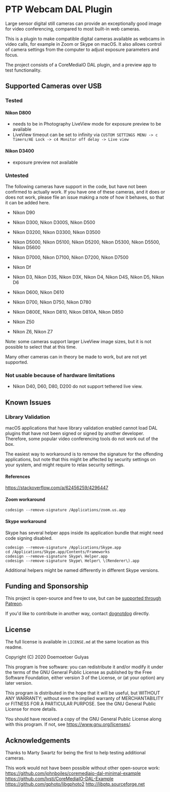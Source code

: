 #  PTP Webcam DAL Plugin

Large sensor digital still cameras can provide an exceptionally good image for video conferencing, compared to most built-in web cameras.

This is a plugin to make compatible digital cameras available as webcams in video calls, for example in Zoom or Skype on macOS. It also allows control of camera settings from the computer to adjust exposure parameters and focus.

The project consists of a CoreMediaIO DAL plugin, and a preview app to test functionality.

## Supported Cameras over USB

### Tested

#### Nikon D800 

- needs to be in Photography LiveView mode for exposure preview to be available
- LiveView timeout can be set to infinity via  `CUSTOM SETTINGS MENU -> c Timers/AE Lock -> c4 Monitor off delay -> Live view` 

#### Nikon D3400
- exposure preview not available
 
### Untested
  
The following cameras have support in the code, but have not been confirmed to actually work. If you have one of these cameras, and it does or does not work, please file an issue making a note of how it behaves, so that it can be added here.
  
  - Nikon D90
  - Nikon D300, Nikon D300S, Nikon D500
  - Nikon D3200, Nikon D3300, Nikon D3500
  - Nikon D5000, Nikon D5100, Nikon D5200, Nikon D5300, Nikon D5500, Nikon D5600
  - Nikon D7000, Nikon D7100, Nikon D7200, Nikon D7500
  
  - Nikon Df
  - Nikon D3, Nikon D3S, Nikon D3X, Nikon D4, Nikon D4S, Nikon D5, Nikon D6
  - Nikon D600, Nikon D610
  - Nikon D700, Nikon D750, Nikon D780
  - Nikon D800E, Nikon D810, Nikon D810A, Nikon D850
  
  - Nikon Z50
  
  - Nikon Z6, Nikon Z7
  
Note: some cameras support larger LiveView image sizes, but it is not possible to select that at this time.
 
Many other cameras can in theory be made to work, but are not yet supported.
 
### Not usable because of hardware limitations
 - Nikon D40, D60, D80, D200 do not support tethered live view.
 
## Known Issues
 
### Library Validation
 
macOS applications that have library validation enabled cannot load DAL plugins that have not been signed or signed by another developer. Therefore, some popular video conferencing tools do not work out of the box.
 
The easiest way to workaround is to remove the signature for the offending applications, but note that this might be affected by security settings on your system, and might require to relax security settings.
 
#### References
 
https://stackoverflow.com/a/62456259/4296447
 
#### Zoom workaround
 
`codesign --remove-signature /Applications/zoom.us.app`
 
#### Skype workaround
 
Skype has several helper apps inside its application bundle that might need code signing disabled. 

```
codesign --remove-signature /Applications/Skype.app
cd /Applications/Skype.app/Contents/Frameworks
codesign --remove-signature Skype\ Helper.app
codesign --remove-signature Skype\ Helper\ \(Renderer\).app
```
Additional helpers might be named differently in different Skype versions.

## Funding and Sponsorship

This project is open-source and free to use, but can be [supported through Patreon](https://www.patreon.com/dognotdog).

If you'd like to contribute in another way, contact [dognotdog](https://github.com/dognotdog) directly.

## License

The full license is available in `LICENSE.md` at the same location as this readme.

Copyright (C) 2020 Doemoetoer Gulyas

This program is free software: you can redistribute it and/or modify
it under the terms of the GNU General Public License as published by
the Free Software Foundation, either version 3 of the License, or
(at your option) any later version.

This program is distributed in the hope that it will be useful,
but WITHOUT ANY WARRANTY; without even the implied warranty of
MERCHANTABILITY or FITNESS FOR A PARTICULAR PURPOSE.  See the
GNU General Public License for more details.

You should have received a copy of the GNU General Public License
along with this program.  If not, see <https://www.gnu.org/licenses/>.


## Acknowledgements

Thanks to Marty Swartz for being the first to help testing additional cameras.

This work would not have been possible without other open-source work:
https://github.com/johnboiles/coremediaio-dal-minimal-example
https://github.com/lvsti/CoreMediaIO-DAL-Example
https://github.com/gphoto/libgphoto2
http://libptp.sourceforge.net
